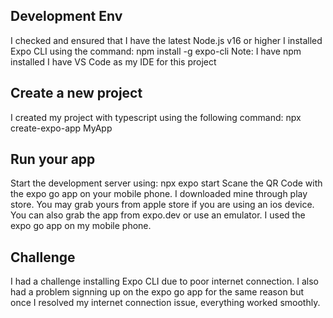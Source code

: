 ## Development Env 
I checked and ensured that I have the latest Node.js v16 or higher
I installed Expo CLI using the command: npm install -g expo-cli
Note: I have npm installed
I have VS Code as my IDE for this project

## Create a new project
I created my project with typescript using the following command: npx create-expo-app MyApp

## Run your app
Start the development server using: npx expo start
Scane the QR Code with the expo go app on your mobile phone. I downloaded mine through play store. You may grab yours from apple store if you are using an ios device.
You can also grab the app from expo.dev or use an emulator. I used the expo go app on my mobile phone.

## Challenge
I had a challenge installing Expo CLI due to poor internet connection. I also had a problem signning up on the expo go app for the same reason but once I resolved my internet connection issue, everything worked smoothly.
